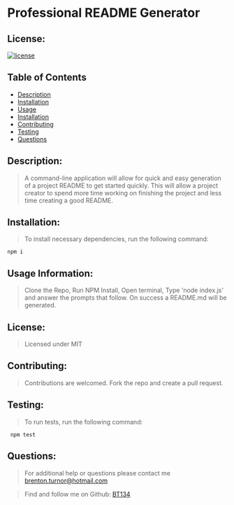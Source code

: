 # Professional README Generator
  
  ## License:
  [![license](https://img.shields.io/badge/license-MIT-blue)](https://shields.io)
  
  ## Table of Contents 
  - [Description](#description)
  - [Installation](#installation)
  - [Usage](#usage-information)
  - [Installation](#installation)
  - [Contributing](#contributing)
  - [Testing](#testing)
  - [Questions](#questions)

  ## Description:
  > A command-line application will allow for quick and easy generation of a project README to get started quickly. This will allow a project creator to spend more time working on finishing the project and less time creating a good README. 

  ## Installation:
  > To install necessary dependencies, run the following command:
  ```
  npm i
  ```

  ## Usage Information:
  > Clone the Repo, Run NPM Install, Open terminal, Type 'node index.js' and answer the prompts that follow. On success a README.md will be generated. 

  ## License:
  > Licensed under MIT
  ## Contributing:

  > Contributions are welcomed. Fork the repo and create a pull request. 
  ## Testing:
  > To run tests, run the following command:
 ```
  npm test
 ```

  ## Questions:
  > For additional help or questions please contact me brenton.turnor@hotmail.com

  > Find and follow me on Github: [BT134](https://github.com/BT134)